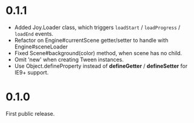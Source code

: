 0.1.1
===

  - Added Joy.Loader class, which triggers `loadStart` / `loadProgress` / `loadEnd` events.
  - Refactor on Engine#currentScene getter/setter to handle with
    Engine#sceneLoader
  - Fixed Scene#background(color) method, when scene has no child.
  - Omit 'new' when creating Tween instances.
  - Use Object.defineProperty instead of __defineGetter__ / __defineSetter__ for
    IE9+ support.


0.1.0
===

First public release.

